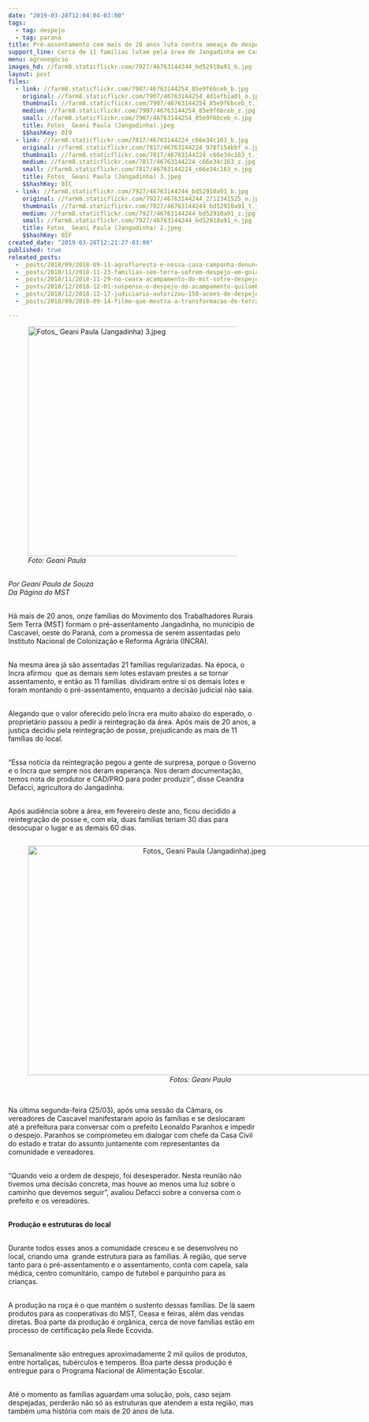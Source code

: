 ```yaml
---
date: "2019-03-28T12:04:04-03:00"
tags:
  - tag: despejo
  - tag: paraná
title: Pré-assentamento com mais de 20 anos luta contra ameaça de despejo no Paraná
support_line: Cerca de 11 famílias lutam pela área de Jangadinha em Cascavel (PR)
menu: agronegócio
images_hd: //farm8.staticflickr.com/7927/46763144244_bd52910a91_b.jpg
layout: post
files:
  - link: //farm8.staticflickr.com/7907/46763144254_85e9f6bceb_b.jpg
    original: //farm8.staticflickr.com/7907/46763144254_4d1efb1a01_o.jpg
    thumbnail: //farm8.staticflickr.com/7907/46763144254_85e9f6bceb_t.jpg
    medium: //farm8.staticflickr.com/7907/46763144254_85e9f6bceb_z.jpg
    small: //farm8.staticflickr.com/7907/46763144254_85e9f6bceb_n.jpg
    title: Fotos_ Geani Paula (Jangadinha).jpeg
    $$hashKey: 0I9
  - link: //farm8.staticflickr.com/7817/46763144224_c66e34c163_b.jpg
    original: //farm8.staticflickr.com/7817/46763144224_978f154bbf_o.jpg
    thumbnail: //farm8.staticflickr.com/7817/46763144224_c66e34c163_t.jpg
    medium: //farm8.staticflickr.com/7817/46763144224_c66e34c163_z.jpg
    small: //farm8.staticflickr.com/7817/46763144224_c66e34c163_n.jpg
    title: Fotos_ Geani Paula (Jangadinha) 3.jpeg
    $$hashKey: 0IC
  - link: //farm8.staticflickr.com/7927/46763144244_bd52910a91_b.jpg
    original: //farm8.staticflickr.com/7927/46763144244_2712341525_o.jpg
    thumbnail: //farm8.staticflickr.com/7927/46763144244_bd52910a91_t.jpg
    medium: //farm8.staticflickr.com/7927/46763144244_bd52910a91_z.jpg
    small: //farm8.staticflickr.com/7927/46763144244_bd52910a91_n.jpg
    title: Fotos_ Geani Paula (Jangadinha) 2.jpeg
    $$hashKey: 0IF
created_date: "2019-03-28T12:21:27-03:00"
published: true
releated_posts:
  - _posts/2018/09/2018-09-11-agrofloresta-e-nossa-casa-campanha-denuncia-ameaca-de-despejo-e-defende-acampamento-jose-lutzenberg.md
  - _posts/2018/11/2018-11-23-familias-sem-terra-sofrem-despejo-em-goias.md
  - _posts/2018/11/2018-11-29-no-ceara-acampamento-do-mst-sofre-despejo.md
  - _posts/2018/12/2018-12-01-suspenso-o-despejo-do-acampamento-quilombo-campo-grande.md
  - _posts/2018/12/2018-12-17-judiciario-autorizou-150-acoes-de-despejo-contra-mst-em-2018-veja-numeros-por-estado.md
  - _posts/2018/09/2018-09-14-filme-que-mostra-a-transformacao-de-terra-degradada-em-agrofloresta-e-lancado-no-parana.md

---
```

<figure class="image"><img alt="Fotos_ Geani Paula (Jangadinha) 3.jpeg" height="466" src="//farm8.staticflickr.com/7817/46763144224_c66e34c163_b.jpg" width="700" />
<figcaption><em>Foto: Geani Paula</em></figcaption>
</figure>

<p><br />
<em>Por Geani Paula de Souza<br />
Da P&aacute;gina do MST</em></p>

<p><br />
H&aacute; mais de 20 anos, onze fam&iacute;lias do Movimento dos Trabalhadores Rurais Sem Terra (MST) formam o pr&eacute;-assentamento Jangadinha, no munic&iacute;pio de Cascavel, oeste do Paran&aacute;, com a promessa de serem assentadas pelo Instituto Nacional de Coloniza&ccedil;&atilde;o e Reforma Agr&aacute;ria (INCRA).</p>

<p><br />
Na mesma &aacute;rea j&aacute; s&atilde;o assentadas 21 fam&iacute;lias regularizadas. Na &eacute;poca, o Incra afirmou&nbsp; que as demais sem lotes estavam prestes a se tornar assentamento, e ent&atilde;o as 11 fam&iacute;lias&nbsp; dividiram entre si os demais lotes e foram montando o pr&eacute;-assentamento, enquanto a decis&atilde;o judicial n&atilde;o saia.</p>

<p><br />
Alegando que o valor oferecido pelo Incra era muito abaixo do esperado, o propriet&aacute;rio passou a pedir a reintegra&ccedil;&atilde;o da &aacute;rea. Ap&oacute;s mais de 20 anos, a justi&ccedil;a decidiu pela reintegra&ccedil;&atilde;o de posse, prejudicando as mais de 11 fam&iacute;lias do local.</p>

<p><br />
&ldquo;Essa not&iacute;cia da reintegra&ccedil;&atilde;o pegou a gente de surpresa, porque o Governo e o Incra que sempre nos deram esperan&ccedil;a. Nos deram documenta&ccedil;&atilde;o, temos nota de produtor e CAD/PRO para poder produzir&rdquo;, disse Ceandra Defacci, agricultora do Jangadinha.</p>

<p><br />
Ap&oacute;s audi&ecirc;ncia sobre a &aacute;rea, em fevereiro deste ano, ficou decidido a reintegra&ccedil;&atilde;o de posse e, com ela, duas fam&iacute;lias teriam 30 dias para desocupar o lugar e as demais 60 dias.</p>

<div style="text-align:center">
<figure class="image" style="display:inline-block"><img alt="Fotos_ Geani Paula (Jangadinha).jpeg" height="466" src="//farm8.staticflickr.com/7907/46763144254_85e9f6bceb_b.jpg" width="700" />
<figcaption><em>Fotos: Geani Paula</em></figcaption>
</figure>
</div>

<p><br />
Na &uacute;ltima segunda-feira (25/03), ap&oacute;s uma sess&atilde;o da C&acirc;mara, os vereadores de Cascavel manifestaram apoio &agrave;s fam&iacute;lias e se deslocaram at&eacute; a prefeitura para conversar com o prefeito Leonaldo Paranhos e impedir o despejo. Paranhos se comprometeu em dialogar com chefe da Casa Civil do estado e tratar do assunto juntamente com representantes da comunidade e vereadores.</p>

<p><br />
&ldquo;Quando veio a ordem de despejo, foi desesperador. Nesta reuni&atilde;o n&atilde;o tivemos uma decis&atilde;o concreta, mas houve ao menos uma luz sobre o caminho que devemos seguir&rdquo;, avaliou Defacci sobre a conversa com o prefeito e os vereadores.</p>

<p><br />
<strong>Produ&ccedil;&atilde;o e estruturas do local</strong></p>

<p><br />
Durante todos esses anos a comunidade cresceu e se desenvolveu no local, criando uma&nbsp; grande estrutura para as fam&iacute;lias. A regi&atilde;o, que serve tanto para o pr&eacute;-assentamento e o assentamento, conta com capela, sala m&eacute;dica, centro comunit&aacute;rio, campo de futebol e parquinho para as crian&ccedil;as.</p>

<p><br />
A produ&ccedil;&atilde;o na ro&ccedil;a &eacute; o que mant&eacute;m o sustento dessas fam&iacute;lias. De l&aacute; saem produtos para as cooperativas do MST, Ceasa e feiras, al&eacute;m das vendas diretas. Boa parte da produ&ccedil;&atilde;o &eacute; org&acirc;nica, cerca de nove fam&iacute;lias est&atilde;o em processo de certifica&ccedil;&atilde;o pela Rede Ecovida.</p>

<p><br />
Semanalmente s&atilde;o entregues aproximadamente 2 mil quilos de produtos, entre hortali&ccedil;as, tub&eacute;rculos e temperos. Boa parte dessa produ&ccedil;&atilde;o &eacute; entregue para o Programa Nacional de Alimenta&ccedil;&atilde;o Escolar.</p>

<p><br />
At&eacute; o momento as fam&iacute;lias aguardam uma solu&ccedil;&atilde;o, pois, caso sejam despejadas, perder&atilde;o n&atilde;o s&oacute; as estruturas que atendem a esta regi&atilde;o, mas tamb&eacute;m uma hist&oacute;ria com mais de 20 anos de luta.</p>

<p>&nbsp;</p>
